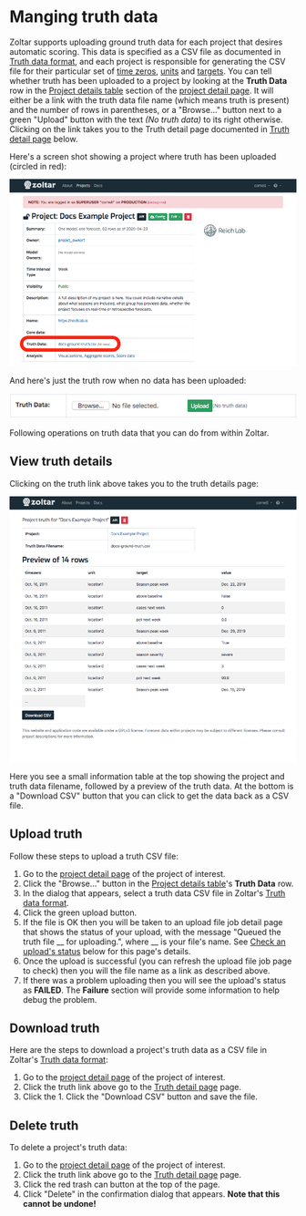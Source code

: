 # Manging truth data

Zoltar supports uploading ground truth data for each project that desires automatic scoring. This data is specified as a CSV file as documented in [Truth data format](http://127.0.0.1:8000/FileFormats/#truth-data-format-csv), and each project is responsible for generating the CSV file for their particular set of [time zeros](Concepts.md), [units](Concepts.md) and [targets](Concepts.md). You can tell whether truth has been uploaded to a project by looking at the **Truth Data** row in the [Project details table](http://127.0.0.1:8000/ProjectDetailPage/#project-details-table) section of the [project detail page](ProjectDetailPage.md). It will either be a link with the truth data file name (which means truth is present) and the number of rows in parentheses, or a "Browse..." button next to a green "Upload" button with the text _(No truth data)_ to its right otherwise. Clicking on the link takes you to the Truth detail page documented in [Truth detail page](#view-truth-details) below.

Here's a screen shot showing a project where truth has been uploaded (circled in red):

![Truth uploaded](img/project-detail-page-truth-uploaded.png "Truth uploaded")


And here's just the truth row when no data has been uploaded:

![Truth not uploaded](img/project-detail-page-truth-not-uploaded.png "Truth not uploaded")


Following operations on truth data that you can do from within Zoltar. 


## View truth details

Clicking on the truth link above takes you to the truth details page:

![Truth detail page](img/truth-detail-page.png "Truth detail page")

Here you see a small information table at the top showing the project and truth data filename, followed by a preview of the truth data. At the bottom is a "Download CSV" button that you can click to get the data back as a CSV file.


## Upload truth

Follow these steps to upload a truth CSV file:

1. Go to the [project detail page](ProjectDetailPage.md) of the project of interest.
1. Click the "Browse..." button in the [Project details table](http://127.0.0.1:8000/ProjectDetailPage/#project-details-table)'s **Truth Data** row.
1. In the dialog that appears, select a truth data CSV file in Zoltar's [Truth data format](http://127.0.0.1:8000/FileFormats/#truth-data-format-csv).
1. Click the green upload button.
1. If the file is OK then you will be taken to an upload file job detail page that shows the status of your upload, with the message "Queued the truth file __ for uploading.", where __ is your file's name. See [Check an upload's status](#check-an-uploads-status) below for this page's details.
1. Once the upload is successful (you can refresh the upload file job page to check) then you will the file name as a link as described above.
1. If there was a problem uploading then you will see the upload's status as **FAILED**. The **Failure** section will provide some information to help debug the problem.


## Download truth

Here are the steps to download a project's truth data as a CSV file in Zoltar's [Truth data format](http://127.0.0.1:8000/FileFormats/#truth-data-format-csv):

1. Go to the [project detail page](ProjectDetailPage.md) of the project of interest.
1. Click the truth link above go to the [Truth detail page](#view-truth-details) page.
1. Click the 1. Click the "Download CSV" button and save the file.


## Delete truth

To delete a project's truth data:

1. Go to the [project detail page](ProjectDetailPage.md) of the project of interest.
1. Click the truth link above go to the [Truth detail page](#view-truth-details) page.
1. Click the red trash can button at the top of the page.
1. Click "Delete" in the confirmation dialog that appears. **Note that this cannot be undone!**

